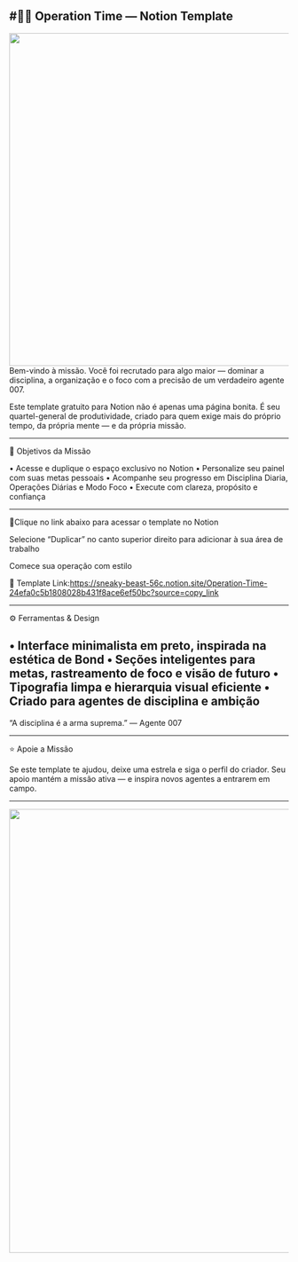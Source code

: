 #🕵‍♂ Operation Time — Notion Template
---
<img src="https://imgur.com/xOTqk4G.png" width="600">
Bem-vindo à missão.
Você foi recrutado para algo maior — dominar a disciplina, a organização e o foco com a precisão de um verdadeiro agente 007.

Este template gratuito para Notion não é apenas uma página bonita.
É seu quartel-general de produtividade, criado para quem exige mais do próprio tempo, da própria mente — e da própria missão.

---
🎯 Objetivos da Missão

• Acesse e duplique o espaço exclusivo no Notion
• Personalize seu painel com suas metas pessoais
• Acompanhe seu progresso em Disciplina Diaria, Operações Diárias e Modo Foco
• Execute com clareza, propósito e confiança

 ---

🧭Clique no link abaixo para acessar o template no Notion

Selecione “Duplicar” no canto superior direito para adicionar à sua área de trabalho

Comece sua operação com estilo

🔗 Template Link:https://sneaky-beast-56c.notion.site/Operation-Time-24efa0c5b1808028b431f8ace6ef50bc?source=copy_link

---

⚙ Ferramentas & Design

• Interface minimalista em preto, inspirada na estética de Bond
• Seções inteligentes para metas, rastreamento de foco e visão de futuro
• Tipografia limpa e hierarquia visual eficiente
• Criado para agentes de disciplina e ambição
---

“A disciplina é a arma suprema.” — Agente 007

___

⭐ Apoie a Missão

Se este template te ajudou, deixe uma estrela e siga o perfil do criador.
Seu apoio mantém a missão ativa — e inspira novos agentes a entrarem em campo.

---
<img src="https://i.imgur.com/1t1ueSs.gif" width="800">
                                         
